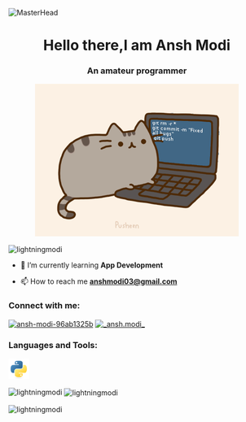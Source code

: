 ![MasterHead](https://giffiles.alphacoders.com/215/215993.gif)
<h1 align="center">Hello there,I am Ansh Modi</h1>
<h3 align="center">An amateur programmer</h3>
<p align="center">
<img alingn="right" alt="coding" width="400" src ="https://raw.githubusercontent.com/fate0/fate0/master/artwork/pusheencode.gif">
</p>

<p align="left"> <img src="https://komarev.com/ghpvc/?username=lightningmodi&label=Profile%20views&color=0e75b6&style=flat" alt="lightningmodi" /> </p>

- 🌱 I’m currently learning **App Development**

- 📫 How to reach me **anshmodi03@gmail.com**

<h3 align="left">Connect with me:</h3>
<p align="left">
<a href="https://linkedin.com/in/ansh-modi-96ab1325b" target="blank"><img align="center" src="https://raw.githubusercontent.com/rahuldkjain/github-profile-readme-generator/master/src/images/icons/Social/linked-in-alt.svg" alt="ansh-modi-96ab1325b" height="30" width="40" /></a>
<a href="https://instagram.com/_ansh.modi_" target="blank"><img align="center" src="https://raw.githubusercontent.com/rahuldkjain/github-profile-readme-generator/master/src/images/icons/Social/instagram.svg" alt="_ansh.modi_" height="30" width="40" /></a>
</p>

<h3 align="left">Languages and Tools:</h3>
<p align="left"> <a href="https://www.python.org" target="_blank" rel="noreferrer"> <img src="https://raw.githubusercontent.com/devicons/devicon/master/icons/python/python-original.svg" alt="python" width="40" height="40"/> </a> </p>

<p><img align="left" src="https://github-readme-stats.vercel.app/api/top-langs?username=lightningmodi&show_icons=true&locale=en&layout=compact" alt="lightningmodi" /></p>

<p>&nbsp;<img align="center" src="https://github-readme-stats.vercel.app/api?username=lightningmodi&show_icons=true&locale=en" alt="lightningmodi" /></p>

<p><img align="center" src="https://github-readme-streak-stats.herokuapp.com/?user=lightningmodi&" alt="lightningmodi" /></p>
